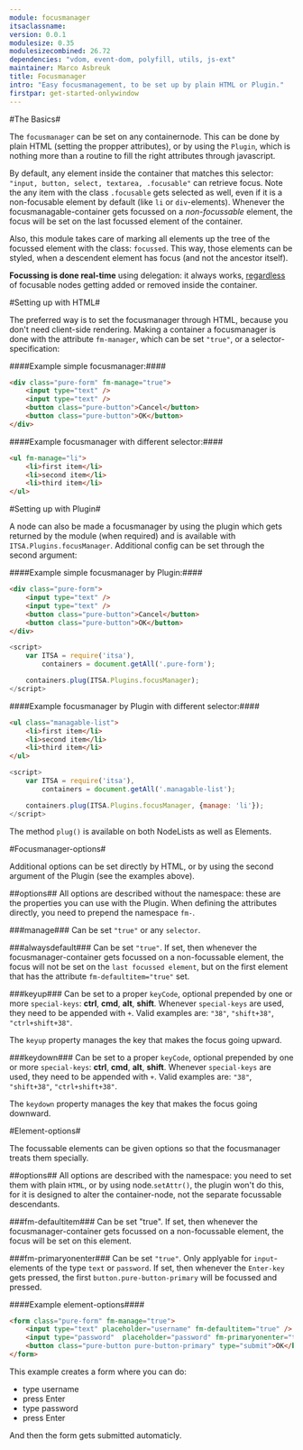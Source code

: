 ```yaml
---
module: focusmanager
itsaclassname:
version: 0.0.1
modulesize: 0.35
modulesizecombined: 26.72
dependencies: "vdom, event-dom, polyfill, utils, js-ext"
maintainer: Marco Asbreuk
title: Focusmanager
intro: "Easy focusmanagement, to be set up by plain HTML or Plugin."
firstpar: get-started-onlywindow
---
```




#The Basics#

The `focusmanager` can be set on any containernode. This can be done by plain HTML (setting the propper attributes), or by using the `Plugin`, which is nothing more than a routine to fill the right attributes through javascript.

By default, any element inside the container that matches this selector: `"input, button, select, textarea, .focusable"` can retrieve focus. Note the any item with the class `.focusable` gets selected as well, even if it is a non-focusable element by default (like `li` or `div`-elements). Whenever the focusmanagable-container gets focussed on a *non-focussable* element, the focus will be set on the last focussed element of the container.

Also, this module takes care of marking all elements up the tree of the focussed element with the class: `focussed`. This way, those elements can be styled, when a descendent element has focus (and not the ancestor itself).

<b>Focussing is done real-time</b> using delegation: it always works, <u>regardless</u> of focusable nodes getting added or removed inside the container.



#Setting up with HTML#

The preferred way is to set the focusmanager through HTML, because you don't need client-side rendering. Making a container a focusmanager is done with the attribute `fm-manager`, which can be set `"true"`, or a selector-specification:

####Example simple focusmanager:####
```html
<div class="pure-form" fm-manage="true">
    <input type="text" />
    <input type="text" />
    <button class="pure-button">Cancel</button>
    <button class="pure-button">OK</button>
</div>
```

####Example focusmanager with different selector:####
```html
<ul fm-manage="li">
    <li>first item</li>
    <li>second item</li>
    <li>third item</li>
</ul>
```



#Setting up with Plugin#

A node can also be made a focusmanager by using the plugin which gets returned by the module (when required) and is available with `ITSA.Plugins.focusManager`. Additional config can be set through the second argument:

####Example simple focusmanager by Plugin:####
```html
<div class="pure-form">
    <input type="text" />
    <input type="text" />
    <button class="pure-button">Cancel</button>
    <button class="pure-button">OK</button>
</div>
```

```js
<script>
    var ITSA = require('itsa'),
        containers = document.getAll('.pure-form');

    containers.plug(ITSA.Plugins.focusManager);
</script>
```

####Example focusmanager by Plugin with different selector:####
```html
<ul class="managable-list">
    <li>first item</li>
    <li>second item</li>
    <li>third item</li>
</ul>
```

```js
<script>
    var ITSA = require('itsa'),
        containers = document.getAll('.managable-list');

    containers.plug(ITSA.Plugins.focusManager, {manage: 'li'});
</script>
```

The method `plug()` is available on both NodeLists as well as Elements.



#Focusmanager-options#

Additional options can be set directly by HTML, or by using the second argument of the Plugin (see the examples above).

##options##
All options are described without the namespace: these are the properties you can use with the Plugin. When defining the attributes directly, you need to prepend the namespace `fm-`.

###manage###
Can be set `"true"` or any `selector`.

###alwaysdefault###
Can be set `"true"`. If set, then whenever the focusmanager-container gets focussed on a non-focussable element, the focus will not be set on the `last focussed element`, but on the first element that has the attribute `fm-defaultitem="true"` set.

###keyup###
Can be set to a proper `keyCode`, optional prepended by one or more `special-keys`: <b>ctrl</b>, <b>cmd</b>, <b>alt</b>, <b>shift</b>. Whenever `special-keys` are used, they need to be appended with `+`. Valid examples are: `"38"`, `"shift+38"`, `"ctrl+shift+38"`.

The `keyup` property manages the key that makes the focus going upward.

###keydown###
Can be set to a proper `keyCode`, optional prepended by one or more `special-keys`: <b>ctrl</b>, <b>cmd</b>, <b>alt</b>, <b>shift</b>. Whenever `special-keys` are used, they need to be appended with `+`. Valid examples are: `"38"`, `"shift+38"`, `"ctrl+shift+38"`.

The `keydown` property manages the key that makes the focus going downward.



#Element-options#

The focussable elements can be given options so that the focusmanager treats them specially.

##options##
All options are described with the namespace: you need to set them with plain `HTML`, or by using node.`setAttr()`, the plugin won't do this, for it is designed to alter the container-node, not the separate focussable descendants.

###fm-defaultitem###
Can be set "true". If set, then whenever the focusmanager-container gets focussed on a non-focussable element, the focus will be set on this element.

###fm-primaryonenter###
Can be set `"true"`. Only applyable for `input`-elements of the type `text` or `password`. If set, then whenever the `Enter-key` gets pressed, the first `button.pure-button-primary` will be focussed and pressed.

####Example element-options####
```html
<form class="pure-form" fm-manage="true">
    <input type="text" placeholder="username" fm-defaultitem="true" />
    <input type="password"  placeholder="password" fm-primaryonenter="true"/>
    <button class="pure-button pure-button-primary" type="submit">OK</button>
</form>
```

This example creates a form where you can do:

* type username
* press Enter
* type password
* press Enter

And then the form gets submitted automaticly.